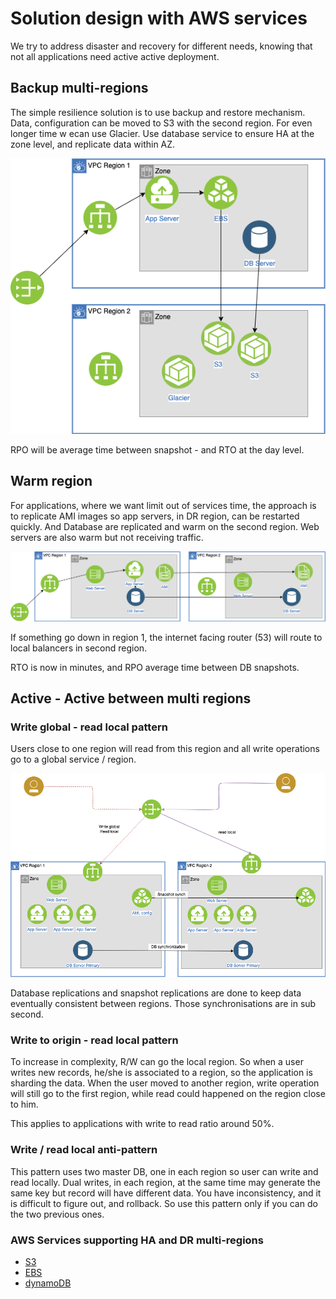 # Solution design with AWS services


We try to address disaster and recovery for different needs, knowing that not all applications need active active deployment.

## Backup multi-regions

The simple resilience solution is to use backup and restore mechanism. Data, configuration can be moved to S3 with the second region. For even longer time w ecan use Glacier. Use database service to ensure HA at the zone level, and replicate data within AZ.

![](./images/backup-mr.png)

RPO will be average time between snapshot - and RTO at the day level.

## Warm region

For applications, where we want limit out of services time, the approach is to replicate AMI images so app servers, in DR region, can be restarted quickly. And Database are replicated and warm on the second region. Web servers are also warm but not receiving traffic.

![](./images/warm-dr.png)

If something go down in region 1, the internet facing router (53) will route to local balancers in second region.

RTO is now in minutes, and RPO average time between DB snapshots. 

## Active - Active between multi regions

### Write global - read local pattern

Users close to one region will read from this region and all write operations go to a global service / region.

![](./images/write-global.png)

Database replications and snapshot replications are done to keep data eventually consistent between regions. Those synchronisations are in sub second.

### Write to origin - read local pattern

To increase in complexity, R/W can go the local region. So when a user writes new records, he/she is associated to a region, so the application is sharding the data. When the user moved to another region, write operation will still go to the first region, while read could happened on the region close to him.

This applies to applications with write to read ratio around 50%.

### Write / read local anti-pattern

This pattern uses two master DB, one in each region so user can write and read locally. Dual writes, in each region, at the same time may generate the same key but record will have different data. 
You have inconsistency, and it is difficult to figure out, and rollback.
So use this pattern only if you can do the two previous ones.

### AWS Services supporting HA and DR multi-regions

* [S3](/aws/#s3)
* [EBS](/aws/#ebs-volume)
* [dynamoDB](/aws/#dynamodb)